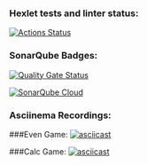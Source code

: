 ### Hexlet tests and linter status:
[![Actions Status](https://github.com/artmper/java-project-61/actions/workflows/hexlet-check.yml/badge.svg)](https://github.com/artmper/java-project-61/actions)
### SonarQube Badges:
[![Quality Gate Status](https://sonarcloud.io/api/project_badges/measure?project=artmper_java-project-61&metric=alert_status)](https://sonarcloud.io/summary/new_code?id=artmper_java-project-61)

[![SonarQube Cloud](https://sonarcloud.io/images/project_badges/sonarcloud-light.svg)](https://sonarcloud.io/summary/new_code?id=artmper_java-project-61)

### Asciinema Recordings:
###Even Game:
[![asciicast](https://asciinema.org/a/9ET0xq4OJxyjpwxZvhglMroxB.svg)](https://asciinema.org/a/9ET0xq4OJxyjpwxZvhglMroxB)

###Calc Game:
[![asciicast](https://asciinema.org/a/HXOnLZtyDBs1FfMUVJMXO6AVY.svg)](https://asciinema.org/a/HXOnLZtyDBs1FfMUVJMXO6AVY)

